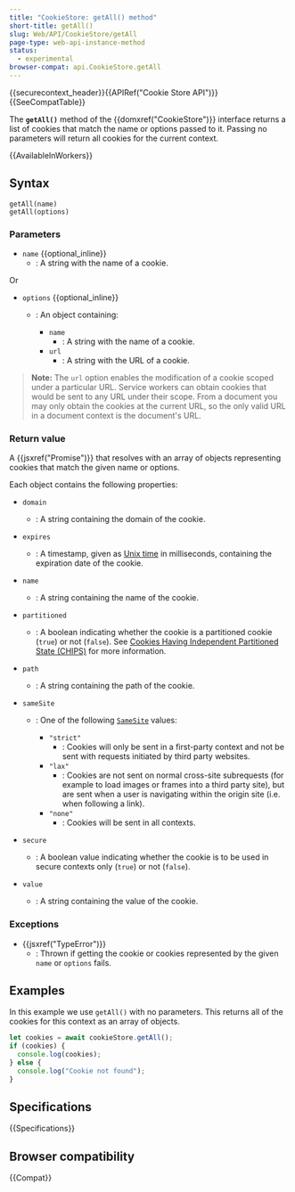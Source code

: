 ```yaml
---
title: "CookieStore: getAll() method"
short-title: getAll()
slug: Web/API/CookieStore/getAll
page-type: web-api-instance-method
status:
  - experimental
browser-compat: api.CookieStore.getAll
---
```


{{securecontext_header}}{{APIRef("Cookie Store API")}}{{SeeCompatTable}}

The **`getAll()`** method of the {{domxref("CookieStore")}} interface returns a list of cookies that match the name or options passed to it. Passing no parameters will return all cookies for the current context.

{{AvailableInWorkers}}

## Syntax

```js-nolint
getAll(name)
getAll(options)
```

### Parameters

- `name` {{optional_inline}}
  - : A string with the name of a cookie.

Or

- `options` {{optional_inline}}

  - : An object containing:

    - `name`
      - : A string with the name of a cookie.
    - `url`
      - : A string with the URL of a cookie.

> **Note:** The `url` option enables the modification of a cookie scoped under a particular URL. Service workers can obtain cookies that would be sent to any URL under their scope. From a document you may only obtain the cookies at the current URL, so the only valid URL in a document context is the document's URL.

### Return value

A {{jsxref("Promise")}} that resolves with an array of objects representing cookies that match the given name or options.

Each object contains the following properties:

- `domain`

  - : A string containing the domain of the cookie.

- `expires`

  - : A timestamp, given as [Unix time](/en-US/docs/Glossary/Unix_time) in milliseconds, containing the expiration date of the cookie.

- `name`

  - : A string containing the name of the cookie.

- `partitioned`

  - : A boolean indicating whether the cookie is a partitioned cookie (`true`) or not (`false`). See [Cookies Having Independent Partitioned State (CHIPS)](/en-US/docs/Web/Privacy/Partitioned_cookies) for more information.

- `path`

  - : A string containing the path of the cookie.

- `sameSite`

  - : One of the following [`SameSite`](/en-US/docs/Web/HTTP/Headers/Set-Cookie#samesitesamesite-value) values:

    - `"strict"`
      - : Cookies will only be sent in a first-party context and not be sent with requests initiated by third party websites.
    - `"lax"`
      - : Cookies are not sent on normal cross-site subrequests (for example to load images or frames into a third party site), but are sent when a user is navigating within the origin site (i.e. when following a link).
    - `"none"`
      - : Cookies will be sent in all contexts.

- `secure`

  - : A boolean value indicating whether the cookie is to be used in secure contexts only (`true`) or not (`false`).

- `value`
  - : A string containing the value of the cookie.

### Exceptions

- {{jsxref("TypeError")}}
  - : Thrown if getting the cookie or cookies represented by the given `name` or `options` fails.

## Examples

In this example we use `getAll()` with no parameters. This returns all of the cookies for this context as an array of objects.

```js
let cookies = await cookieStore.getAll();
if (cookies) {
  console.log(cookies);
} else {
  console.log("Cookie not found");
}
```

## Specifications

{{Specifications}}

## Browser compatibility

{{Compat}}
